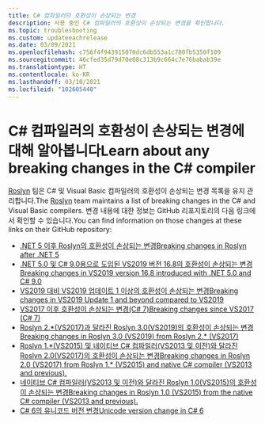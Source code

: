 ```yaml
---
title: C# 컴파일러의 호환성이 손상되는 변경
description: 사용 중인 C# 컴파일러의 호환성이 손상되는 변경을 확인합니다.
ms.topic: troubleshooting
ms.custom: updateeachrelease
ms.date: 03/09/2021
ms.openlocfilehash: c756f4f943915070dc6db553a1c780fb5350f109
ms.sourcegitcommit: 46cfed35d79d70e08c313b9c664c7e76babab39e
ms.translationtype: HT
ms.contentlocale: ko-KR
ms.lasthandoff: 03/10/2021
ms.locfileid: "102605440"
---
```

# <a name="learn-about-any-breaking-changes-in-the-c-compiler"></a><span data-ttu-id="f7482-103">C# 컴파일러의 호환성이 손상되는 변경에 대해 알아봅니다</span><span class="sxs-lookup"><span data-stu-id="f7482-103">Learn about any breaking changes in the C# compiler</span></span>

<span data-ttu-id="f7482-104">[Roslyn](https://github.com/dotnet/roslyn) 팀은 C# 및 Visual Basic 컴파일러의 호환성이 손상되는 변경 목록을 유지 관리합니다.</span><span class="sxs-lookup"><span data-stu-id="f7482-104">The [Roslyn](https://github.com/dotnet/roslyn) team maintains a list of breaking changes in the C# and Visual Basic compilers.</span></span> <span data-ttu-id="f7482-105">변경 내용에 대한 정보는 GitHub 리포지토리의 다음 링크에서 확인할 수 있습니다.</span><span class="sxs-lookup"><span data-stu-id="f7482-105">You can find information on those changes at these links on their GitHub repository:</span></span>

- [<span data-ttu-id="f7482-106">.NET 5 이후 Roslyn의 호환성이 손상되는 변경</span><span class="sxs-lookup"><span data-stu-id="f7482-106">Breaking changes in Roslyn after .NET 5</span></span>](https://github.com/dotnet/roslyn/blob/main/docs/compilers/CSharp/Compiler%20Breaking%20Changes%20-%20post%20DotNet%205.md)
- [<span data-ttu-id="f7482-107">.NET 5.0 및 C# 9.0용으로 도입된 VS2019 버전 16.8의 호환성이 손상되는 변경</span><span class="sxs-lookup"><span data-stu-id="f7482-107">Breaking changes in VS2019 version 16.8 introduced with .NET 5.0 and C# 9.0</span></span>](https://github.com/dotnet/roslyn/blob/main/docs/compilers/CSharp/Compiler%20Breaking%20Changes%20-%20DotNet%205.md)
- [<span data-ttu-id="f7482-108">VS2019 대비 VS2019 업데이트 1 이상의 호환성이 손상되는 변경</span><span class="sxs-lookup"><span data-stu-id="f7482-108">Breaking changes in VS2019 Update 1 and beyond compared to VS2019</span></span>](https://github.com/dotnet/roslyn/blob/main/docs/compilers/CSharp/Compiler%20Breaking%20Changes%20-%20post%20VS2019.md)
- [<span data-ttu-id="f7482-109">VS2017 이후 호환성이 손상되는 변경(C# 7)</span><span class="sxs-lookup"><span data-stu-id="f7482-109">Breaking changes since VS2017 (C# 7)</span></span>](https://github.com/dotnet/roslyn/blob/main/docs/compilers/CSharp/Compiler%20Breaking%20Changes%20-%20post%20VS2017.md)
- [<span data-ttu-id="f7482-110">Roslyn 2.\*(VS2017)과 달라진 Roslyn 3.0(VS2019)의 호환성이 손상되는 변경</span><span class="sxs-lookup"><span data-stu-id="f7482-110">Breaking changes in Roslyn 3.0 (VS2019) from Roslyn 2.\* (VS2017)</span></span>](https://github.com/dotnet/roslyn/blob/main/docs/compilers/CSharp/Compiler%20Breaking%20Changes%20-%20VS2019.md)
- [<span data-ttu-id="f7482-111">Roslyn 1.\*(VS2015) 및 네이티브 C# 컴파일러(VS2013 및 이전)와 달라진 Roslyn 2.0(VS2017)의 호환성이 손상되는 변경</span><span class="sxs-lookup"><span data-stu-id="f7482-111">Breaking changes in Roslyn 2.0 (VS2017) from Roslyn 1.\* (VS2015) and native C# compiler (VS2013 and previous).</span></span>](https://github.com/dotnet/roslyn/blob/main/docs/compilers/CSharp/Compiler%20Breaking%20Changes%20-%20VS2017.md)
- [<span data-ttu-id="f7482-112">네이티브 C# 컴파일러(VS2013 및 이전)와 달라진 Roslyn 1.0(VS2015)의 호환성이 손상되는 변경</span><span class="sxs-lookup"><span data-stu-id="f7482-112">Breaking changes in Roslyn 1.0 (VS2015) from the native C# compiler (VS2013 and previous).</span></span>](https://github.com/dotnet/roslyn/blob/main/docs/compilers/CSharp/Compiler%20Breaking%20Changes%20-%20VS2015.md)
- [<span data-ttu-id="f7482-113">C# 6의 유니코드 버전 변경</span><span class="sxs-lookup"><span data-stu-id="f7482-113">Unicode version change in C# 6</span></span>](https://github.com/dotnet/roslyn/blob/main/docs/compilers/CSharp/Unicode%20Version.md)

